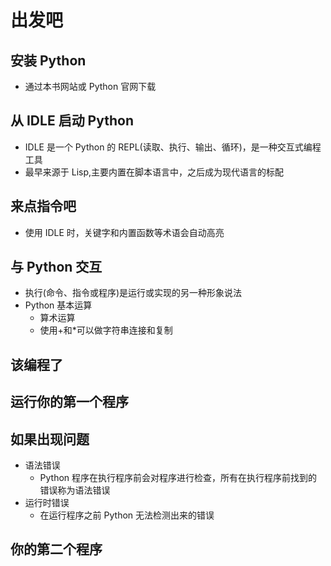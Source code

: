# 出发吧

## 安装 Python

- 通过本书网站或 Python 官网下载

## 从 IDLE 启动 Python

- IDLE 是一个 Python 的 REPL(读取、执行、输出、循环)，是一种交互式编程工具
- 最早来源于 Lisp,主要内置在脚本语言中，之后成为现代语言的标配

## 来点指令吧

- 使用 IDLE 时，关键字和内置函数等术语会自动高亮

## 与 Python 交互

- 执行(命令、指令或程序)是运行或实现的另一种形象说法
- Python 基本运算
  - 算术运算
  - 使用+和\*可以做字符串连接和复制

## 该编程了

## 运行你的第一个程序

## 如果出现问题

- 语法错误
  - Python 程序在执行程序前会对程序进行检查，所有在执行程序前找到的错误称为语法错误
- 运行时错误
  - 在运行程序之前 Python 无法检测出来的错误

## 你的第二个程序
